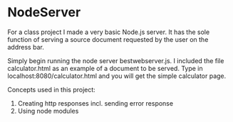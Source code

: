 NodeServer
==========

For a class project I made a very basic Node.js server. It has the sole function of serving a source document requested by the user on the address bar.

Simply begin running the node server bestwebserver.js. I included the file calculator.html as an example of a document to be served. Type in localhost:8080/calculator.html and you will get the simple calculator page.

Concepts used in this project:
1. Creating http responses incl. sending error response
2. Using node modules
